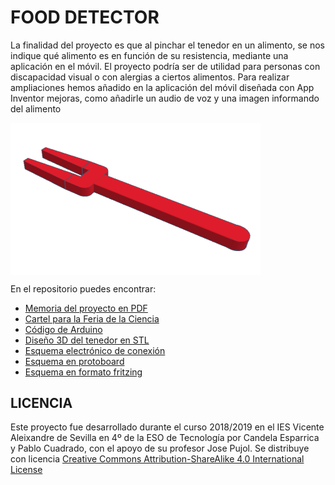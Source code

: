 # FOOD DETECTOR

La finalidad del proyecto es que al pinchar el tenedor en un alimento, se nos indique qué alimento es en función de su resistencia, mediante una aplicación en el móvil. El proyecto podría ser de utilidad para personas con discapacidad visual o con alergias a ciertos alimentos.
Para realizar ampliaciones hemos añadido en la aplicación del móvil diseñada con App Inventor mejoras, como añadirle un audio de voz y una imagen informando del alimento


<img src="ImagenTenedor.png" width="400" align="center">

En el repositorio puedes encontrar:
- [Memoria del proyecto en PDF](https://github.com/Josepujol/ProyectosEstudiantes/blob/master/FoodDetector/MemoriaFoodDetector.pdf)
- [Cartel para la Feria de la Ciencia](https://github.com/Josepujol/ProyectosEstudiantes/blob/master/FoodDetector/CartelFoodDetector.pdf)
- [Código de Arduino](https://github.com/Josepujol/ProyectosEstudiantes/blob/master/FoodDetector/FoodDetector.ino)
- [Diseño 3D del tenedor en STL](https://github.com/Josepujol/ProyectosEstudiantes/blob/master/FoodDetector/Tenedor.stl)
- [Esquema electrónico de conexión](https://github.com/Josepujol/ProyectosEstudiantes/blob/master/FoodDetector/FoodDetector_esquema%CC%81tico.png)
- [Esquema en protoboard](https://github.com/Josepujol/ProyectosEstudiantes/blob/master/FoodDetector/FoodDetector_bb.png)
- [Esquema en formato fritzing](https://github.com/Josepujol/ProyectosEstudiantes/blob/master/FoodDetector/FoodDetector.fzz)

## LICENCIA
Este proyecto fue desarrollado durante el curso 2018/2019 en el IES Vicente Aleixandre de Sevilla en 4º de la ESO de Tecnología por Candela Esparrica y Pablo Cuadrado, con el apoyo de su profesor Jose Pujol. Se distribuye con licencia [Creative Commons Attribution-ShareAlike 4.0 International License](http://creativecommons.org/licenses/by-sa/4.0/)
